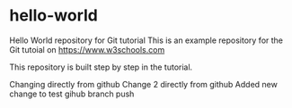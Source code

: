 # hello-world
Hello World repository for Git tutorial
This is an example repository for the Git tutoial on https://www.w3schools.com

This repository is built step by step in the tutorial.

Changing directly from github
Change 2 directly from github
Added new change to test gihub branch push